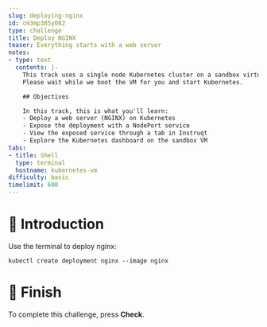 ```yaml
---
slug: deploying-nginx
id: cm3mp385y082
type: challenge
title: Deploy NGINX
teaser: Everything starts with a web server
notes:
- type: text
  contents: |-
    This track uses a single node Kubernetes cluster on a sandbox virtual machine.
    Please wait while we boot the VM for you and start Kubernetes.

    ## Objectives

    In this track, this is what you'll learn:
    - Deploy a web server (NGINX) on Kubernetes
    - Expose the deployment with a NodePort service
    - View the exposed service through a tab in Instruqt
    - Explore the Kubernetes dashboard on the sandbox VM
tabs:
- title: Shell
  type: terminal
  hostname: kubernetes-vm
difficulty: basic
timelimit: 600
---
```


👋 Introduction
===============

Use the terminal to deploy nginx:

```
kubectl create deployment nginx --image nginx
```

🏁 Finish
=========

To complete this challenge, press **Check**.
